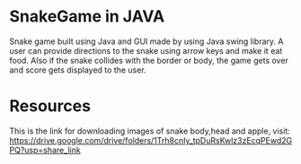 # SnakeGame in JAVA
Snake game built using Java and GUI made by using Java swing library. A user can provide directions to the snake using arrow keys and make it eat food. Also if the snake collides with the border or body, the game gets over and score gets displayed to the user.
# Resources
This is the link for downloading images of snake body,head and apple, visit:
https://drive.google.com/drive/folders/1Trh8cnIy_tpDuRsKwlz3zEcqPEwd2GPQ?usp=share_link 

